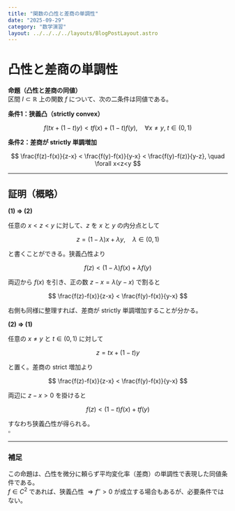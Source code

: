 ```yaml
---
title: "関数の凸性と差商の単調性"
date: "2025-09-29"
category: "数学演習"
layout: ../../../../layouts/BlogPostLayout.astro
---
```


# 凸性と差商の単調性

**命題（凸性と差商の同値）**  
区間 $I \subset \mathbb{R}$ 上の関数 $f$ について、次の二条件は同値である。

**条件1：狭義凸（strictly convex）**  

$$
f(tx + (1-t)y) < t f(x) + (1-t) f(y), \quad \forall x \neq y, \; t \in (0,1)
$$

**条件2：差商が strictly 単調増加**  

$$
\frac{f(z)-f(x)}{z-x} < \frac{f(y)-f(x)}{y-x} < \frac{f(y)-f(z)}{y-z}, \quad \forall x<z<y
$$

---

## 証明（概略）

**(1) ⇒ (2)**  

任意の $x<z<y$ に対して、$z$ を $x$ と $y$ の内分点として

$$
z = (1-\lambda)x + \lambda y, \quad \lambda \in (0,1)
$$

と書くことができる。狭義凸性より

$$
f(z) < (1-\lambda) f(x) + \lambda f(y)
$$

両辺から $f(x)$ を引き、正の数 $z-x = \lambda (y-x)$ で割ると

$$
\frac{f(z)-f(x)}{z-x} < \frac{f(y)-f(x)}{y-x}
$$

右側も同様に整理すれば、差商が strictly 単調増加することが分かる。

**(2) ⇒ (1)**  

任意の $x\neq y$ と $t \in (0,1)$ に対して

$$
z = t x + (1-t) y
$$

と置く。差商の strict 増加より

$$
\frac{f(z)-f(x)}{z-x} < \frac{f(y)-f(x)}{y-x}
$$

両辺に $z-x>0$ を掛けると

$$
f(z) < (1-t) f(x) + t f(y)
$$

すなわち狭義凸性が得られる。  
$\square$

---

### 補足

この命題は、凸性を微分に頼らず平均変化率（差商）の単調性で表現した同値条件である。  
$f \in C^2$ であれば、狭義凸性 $\Rightarrow f''>0$ が成立する場合もあるが、必要条件ではない。
